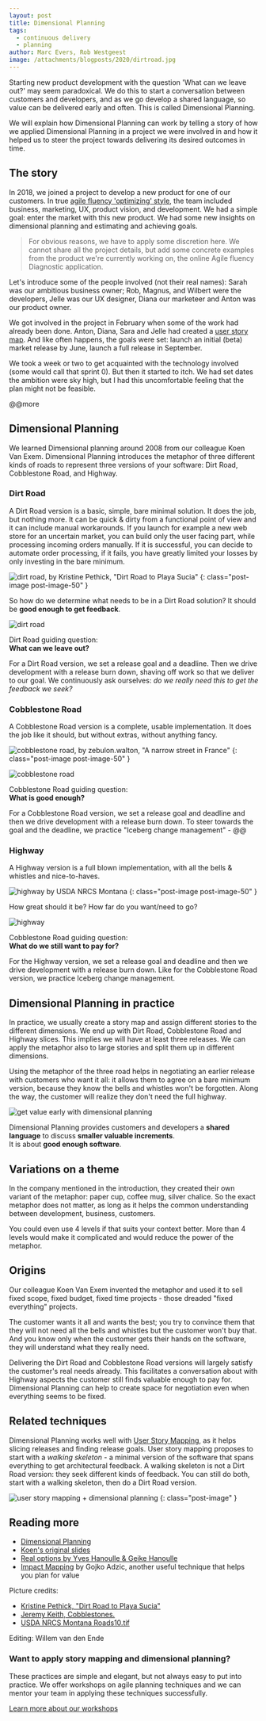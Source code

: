 ```yaml
---
layout: post
title: Dimensional Planning
tags:
  - continuous delivery
  - planning
author: Marc Evers, Rob Westgeest
image: /attachments/blogposts/2020/dirtroad.jpg
---
```


Starting new product development with the question 'What can we leave out?' may
seem paradoxical. We do this to start a conversation between customers and
developers, and as we go develop a shared language, so value can be delivered
early and often. This is called Dimensional Planning.

We will explain how Dimensional Planning can work by telling a story of how we
applied Dimensional Planning in a project we were involved in and how it helped
us to steer the project towards delivering its desired outcomes in time.

## The story

In 2018, we joined a project to develop a new product for one of our customers. In true [agile fluency 'optimizing' style](https://martinfowler.com/articles/agileFluency.html), the team included business, marketing, UX, product vision, and development. We had a simple goal: enter the market with this new product. We had some new insights on dimensional planning and estimating and achieving goals.

> For obvious reasons, we have to apply some discretion here. We cannot share all the project details, but add some concrete examples from the product we're currently working on, the online Agile fluency Diagnostic application.

Let's introduce some of the people involved (not their real names): Sarah was our ambitious business owner; Rob, Magnus, and Wilbert were the developers, Jelle was our UX designer, Diana our marketeer and Anton was our product owner.

We got involved in the project in February when some of the work had already been done. Anton, Diana, Sara and Jelle had created a [user story map](https://www.jpattonassociates.com/the-new-backlog/). And like often happens, the goals were set: launch an initial (beta) market release by June, launch a full release in September.

We took a week or two to get acquainted with the technology involved (some would call that sprint 0). But then it started to itch. We had set dates the ambition were sky high, but I had this uncomfortable feeling that the plan might not be feasible.

@@more


## Dimensional Planning

We learned Dimensional planning around 2008 from our colleague Koen Van Exem. Dimensional Planning introduces the metaphor of three different kinds of roads to represent three versions of your software: Dirt Road, Cobblestone Road, and Highway.

### Dirt Road

A Dirt Road version is a basic, simple, bare minimal solution. It does the job, but nothing more. It can be quick & dirty from a functional point of view and it can include manual workarounds. If you launch for example a new web store for an uncertain market, you can build only the user facing part, while processing incoming orders manually. If it is successful, you can decide to automate order processing, if it fails, you have greatly limited your losses by only investing in the bare minimum.

![dirt road, by Kristine Pethick, "Dirt Road to Playa Sucia"](/attachments/blogposts/2020/dirtroad.jpg)
{: class="post-image post-image-50" }

So how do we determine what needs to be in a Dirt Road solution? It should be **good enough to get feedback**.

<div class="shout-out">
  <div>
    <img src="/attachments/blogposts/2020/dirtroad-sketch.png" alt="dirt road">
  </div>
  <div>
    <p>Dirt Road guiding question:<br>
    <strong>What can we leave out?</strong></p>
  </div>
</div>

For a Dirt Road version, we set a release goal and a deadline. Then we drive development with a release burn down, shaving off work so that we deliver to our goal. We continuously ask ourselves: _do we really need this to get the feedback we seek?_

### Cobblestone Road

A Cobblestone Road version is a complete, usable implementation. It does the job like it should, but without extras, without anything fancy.

![cobblestone road, by zebulon.walton, "A narrow street in France"](/attachments/blogposts/2020/cobblestoneroad.jpg)
{: class="post-image post-image-50" }

<div class="shout-out">
  <div>
    <img src="/attachments/blogposts/2020/cobblestoneroad-sketch.png" alt="cobblestone road">
  </div>
  <div>
    <p>Cobblestone Road guiding question:<br>
    <strong>What is good enough?</strong></p>
  </div>
</div>

For a Cobblestone Road version, we set a release goal and deadline and then we drive development with a release burn down. To steer towards the goal and the deadline, we practice "Iceberg change management" - @@

### Highway

A Highway version is a full blown implementation, with all the bells & whistles and nice-to-haves.

![highway by USDA NRCS Montana](/attachments/blogposts/2020/highway.jpg)
{: class="post-image post-image-50" }

How great should it be? How far do you want/need to go?

<div class="shout-out">
  <div>
    <img src="/attachments/blogposts/2020/highway-sketch.png" alt="highway">
  </div>
  <div>
    <p>Cobblestone Road guiding question:<br>
    <strong>What do we still want to pay for?</strong></p>
  </div>
</div>

For the Highway version, we set a release goal and deadline and then we drive development with a release burn down. Like for the Cobblestone Road version, we practice Iceberg change management.

## Dimensional Planning in practice

In practice, we usually create a story map and assign different stories to the different dimensions. We end up with Dirt Road, Cobblestone Road and Highway slices. This implies we will have at least three releases. We can apply the metaphor also to large stories and split them up in different dimensions.

Using the metaphor of the three road helps in negotiating an earlier release with customers who want it all: it allows them to agree on a bare minimum version, because they know the bells and whistles won't be forgotten. Along the way, the customer will realize they don't need the full highway.

<div class="shout-out">
  <div>
    <img src="/attachments/blogposts/2020/roi-dimensional-planning.png" alt="get value early with dimensional planning">
  </div>
  <div>
    <p>Dimensional Planning provides customers and developers a <strong>shared language</strong> to discuss <strong>smaller valuable increments</strong>. <br>
    It is about <strong>good enough software</strong>.
    </p>
  </div>
</div>

## Variations on a theme

In the company mentioned in the introduction, they created their own variant of the metaphor: paper cup, coffee mug, silver chalice. So the exact metaphor does not matter, as long as it helps the common understanding between development, business, customers.

You could even use 4 levels if that suits your context better. More than 4 levels would make it complicated and would reduce the power of the metaphor.

## Origins

Our colleague Koen Van Exem invented the metaphor and used it to sell fixed scope, fixed budget, fixed time projects - those dreaded "fixed everything" projects.

The customer wants it all and wants the best; you try to convince them that they will not need all the bells and whistles but the customer won't buy that. And you know only when the customer gets their hands on the software, they will understand what they really need.

Delivering the Dirt Road and Cobblestone Road versions will largely satisfy the customer's real needs already. This facilitates a conversation about with Highway aspects the customer still finds valuable enough to pay for. Dimensional Planning can help to create space for negotiation even when everything seems to be fixed.

## Related techniques

Dimensional Planning works well with [User Story Mapping](https://jpattonassociates.com/the-new-backlog/), as it helps slicing releases and finding release goals.
User story mapping proposes to start with a _walking skeleton_ - a minimal version of the software that spans everything to get architectural feedback. A walking skeleton is not a Dirt Road version: they seek different kinds of feedback. You can still do both, start with a walking skeleton, then do a Dirt Road version.

![user story mapping + dimensional planning](/attachments/blogposts/2020/storymapping-slices.jpg)
{: class="post-image" }

## Reading more

- [Dimensional Planning](http://www.hanoulle.be/2015/07/dimensional-planning/)
- [Koen's original slides](https://www.slideshare.net/inxin/dimensional-planning-30790935)
- [Real options by Yves Hanoulle & Geike Hanoulle](https://www.youtube.com/watch?v=YAxUwZzlMJE&feature=youtu.be)
- [Impact Mapping](https://www.impactmapping.org/) by Gojko Adzic, another useful technique that helps you plan for value

Picture credits:
- [Kristine Pethick, "Dirt Road to Playa Sucia"](https://www.flickr.com/photos/159897164@N04/40783372452/in/photolist-258TrL1-Afe78x-2e5fABY-wK1zvu-AAw3gg-FaS4A9-wCH4Hy-HjyqV2-22WokAY-QwHpso-2cvycxd-24wYVLC-AAsydZ-fy1URA-28SRmsL-kyENwx-AAw8XM-gueM6v-nsTvQM-219Whd6-51FcWq-frzDGo-2ecogf6-26KpEaE-5S3U2x-21JB2Pq-ow8ULT-ha2Cr8-2bBiKtr-jjogDL-GmGbtt-AqZPJp-2df496k-TmLvuy-ouhRge-4C37VL-21JEYwC-2e5f6bJ-2c41qqq-2a4XmCv-cU9djQ-2ax4mX7-ha2Fqy-2cL1ERB-219Wh48-tB1sne-2196PmW-21JAZo3-XUYaP8-ow9dTY)
- [Jeremy Keith, Cobblestones.](https://www.flickr.com/photos/adactio/21557546772/in/photolist-yQY4AU-284v4u3-e5AD2r-23yhTMU-48oKvf-PRwAmq-ZsbxcZ-23DtyTU-L4SLk5-oV9frt-Ay9JYH-27RrjEo-6Ycw9t-nUeGVP-rYBxha-6BBtBe-2T8zHS-29mGNJL-cZxTJA-SUNMGf-B7VPPE-ihoHWV-aaB4Lf-q5cjpV-2T8zQ9-9njqnT-xjb6yw-MGKTfE-KRh4L-GEdREg-dtNcAu-6ZsFyS-itNPDc-4JqniW-7fXmGy-pM6ppn-fAGHdV-EAMDZ3-GEdRnn-JnkRj8-iFhMAJ-26fu2MW-25efAq5-kKrQV8-LEddot-Yp96Aa-qiMxVy-21ZLnQK-iEVm8Q-ohJLSq)
- [USDA NRCS Montana
Roads10.tif](https://www.flickr.com/photos/160831427@N06/24195960627/in/photolist-CS7C7X-JKmsWE-4vgo5-pu9JtG-Bwko6v-AKAiop-WcDfnj-atAVun-nvQZPY-x9pXL-28vzsLu-MtbseE-A7JWbG-AJvZpQ-orukdd-5k7aMq-eZpV1-JVcMs-pihYiS-uQ5Tfk-PEpYHo-GyLPDT-6BpjPj-5DSQ5G-8ZNkh-frzDGo-xTL8u2-q9h6Ea-vbRjRF-vRefE8-aiB7mr-ogoG4R-vYpdL-ehUpXY-8RDsQg-gGNuS1-eApn8j-dNTbn4-HDpFNM-dAexNJ-2fBMt7v-5hnrJy-ZnjRne-GHLchu-HAsM7L-8DoSXS-Lqnud2-xDeVre-5Avufr-2SaQ5a)

Editing: Willem van den Ende

<aside>
  <h3>Want to apply story mapping and dimensional planning?</h3>
  <p>These practices are simple and elegant, but not always easy to put into practice. We offer workshops on agile planning techniques and we can mentor your team in applying these techniques successfully.</p>
  <p><div>
    <a href="/training">Learn more about our workshops</a>
  </div></p>
</aside>

